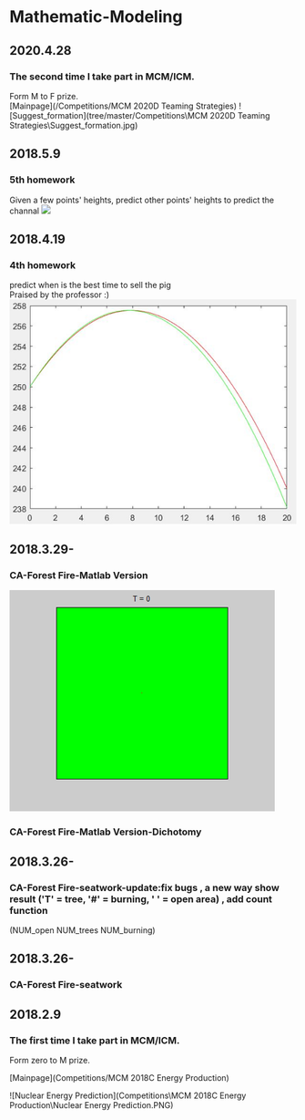 # Mathematic-Modeling

## 2020.4.28

### The second time I take part in MCM/ICM.  

Form M to F prize.  
[Mainpage](/Competitions/MCM 2020D  Teaming Strategies) 
![Suggest_formation](tree/master/Competitions\MCM 2020D  Teaming Strategies\Suggest_formation.jpg)

## 2018.5.9

### 5th homework  

Given a few points' heights, predict other points' heights to predict the channal
![](Data%20Default%20Process/Prohibition%20zone%20prediction/图1.jpg)

## 2018.4.19

### 4th homework

predict when is the best time to sell the pig  
Praised by the professor :)
![](Sensitivity%20Analysis/Feed%20the%20Sheep/最小增重率图.JPG)

## 2018.3.29-
### CA-Forest Fire-Matlab Version
![](Cellular%20Automata/Forest%20Fire/test.gif)
### CA-Forest Fire-Matlab Version-Dichotomy
## 2018.3.26-
### CA-Forest Fire-seatwork-update:fix bugs , a new way show result ('T' = tree, '#' = burning, ' ' = open area) , add count function 
(NUM_open NUM_trees   NUM_burning)
## 2018.3.26-
### CA-Forest Fire-seatwork
## 2018.2.9

### The first time I take part in MCM/ICM.  

Form zero to M prize.  

[Mainpage](Competitions/MCM 2018C  Energy Production)  

![Nuclear Energy Prediction](Competitions\MCM 2018C  Energy Production\Nuclear Energy Prediction.PNG)

